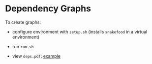 # Dependency Graphs

To create graphs:

- configure environment with `setup.sh` (installs `snakefood` in a virtual environment)

- run `run.sh`

- view `deps.pdf`; [example](https://github.com/NYU-Molecular-Pathology/snsxt/blob/master/deps/deps.pdf)
